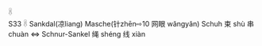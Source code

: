 𓋸  
S33 𓋸 Sankdal(凉liang) Masche(针zhēn⇨10 网眼 wǎngyǎn) Schuh 束 shù 串 chuàn ⇔ Schnur-Sankel 绳 shéng 线 xiàn  
